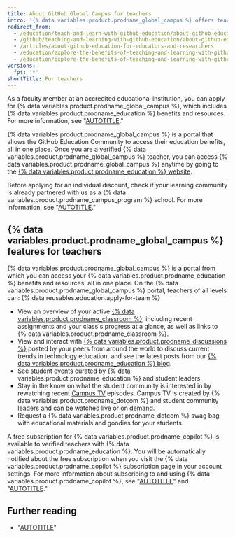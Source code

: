 ```yaml
---
title: About GitHub Global Campus for teachers
intro: '{% data variables.product.prodname_global_campus %} offers teachers a central place to access tools and resources for working more effectively inside and outside of the classroom.'
redirect_from:
  - /education/teach-and-learn-with-github-education/about-github-education-for-educators-and-researchers
  - /github/teaching-and-learning-with-github-education/about-github-education-for-educators-and-researchers
  - /articles/about-github-education-for-educators-and-researchers
  - /education/explore-the-benefits-of-teaching-and-learning-with-github-education/about-github-education-for-educators-and-researchers
  - /education/explore-the-benefits-of-teaching-and-learning-with-github-education/use-github-in-your-classroom-and-research/about-github-education-for-educators-and-researchers
versions:
  fpt: '*'
shortTitle: For teachers
---
```


As a faculty member at an accredited educational institution, you can apply for {% data variables.product.prodname_global_campus %}, which includes {% data variables.product.prodname_education %} benefits and resources. For more information, see "[AUTOTITLE](/education/explore-the-benefits-of-teaching-and-learning-with-github-education/github-global-campus-for-teachers/apply-to-github-global-campus-as-a-teacher)."

{% data variables.product.prodname_global_campus %} is a portal that allows the GitHub Education Community to access their education benefits, all in one place. Once you are a verified {% data variables.product.prodname_global_campus %} teacher, you can access {% data variables.product.prodname_global_campus %} anytime by going to the [{% data variables.product.prodname_education %} website](https://education.github.com).

Before applying for an individual discount, check if your learning community is already partnered with us as a {% data variables.product.prodname_campus_program %} school. For more information, see "[AUTOTITLE](/education/explore-the-benefits-of-teaching-and-learning-with-github-education/use-github-at-your-educational-institution/about-github-campus-program)."

## {% data variables.product.prodname_global_campus %} features for teachers

{% data variables.product.prodname_global_campus %} is a portal from which you can access your {% data variables.product.prodname_education %} benefits and resources, all in one place. On the {% data variables.product.prodname_global_campus %} portal, teachers of all levels can:
  {% data reusables.education.apply-for-team %}
  - View an overview of your active [{% data variables.product.prodname_classroom %}](https://classroom.github.com), including recent assignments and your class's progress at a glance, as well as links to {% data variables.product.prodname_classroom %}.
  - View and interact with [{% data variables.product.prodname_discussions %}](https://github.com/orgs/community/discussions/categories/github-education) posted by your peers from around the world to discuss current trends in technology education, and see the latest posts from our [{% data variables.product.prodname_education %} blog](https://github.blog/category/education/).
  - See student events curated by {% data variables.product.prodname_education %} and student leaders.
  - Stay in the know on what the student community is interested in by rewatching recent [Campus TV](https://www.twitch.tv/githubeducation) episodes. Campus TV is created by {% data variables.product.prodname_dotcom %} and student community leaders and can be watched live or on demand.
  - Request a {% data variables.product.prodname_dotcom %} swag bag with educational materials and goodies for your students.

A free subscription for {% data variables.product.prodname_copilot %} is available to verified teachers with {% data variables.product.prodname_education %}. You will be automatically notified about the free subscription when you visit the {% data variables.product.prodname_copilot %} subscription page in your account settings. For more information about subscribing to and using {% data variables.product.prodname_copilot %}, see "[AUTOTITLE](/billing/managing-billing-for-github-copilot/managing-your-github-copilot-subscription-for-your-personal-account#setting-up-a-trial-of-github-copilot)" and "[AUTOTITLE](/copilot/overview-of-github-copilot/about-github-copilot-for-individuals)."

## Further reading

- "[AUTOTITLE](/education/explore-the-benefits-of-teaching-and-learning-with-github-education/github-global-campus-for-students/about-github-global-campus-for-students)"
